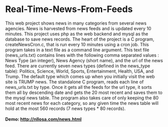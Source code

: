 # Real-Time-News-From-Feeds
This web project shows news in many categories from several news agencies. News is harvested from news feeds and is updated every 10 minutes.
This project uses php as the web backend and mysql as the database to save news records. 
The heart of the project is a C program, createNewsCron.c, that is run every 10 minutes using a cron job. This program takes in a text file as a command line argument.
This text file (news_urls.txt) contains lines with the following comma separated values : News Type (an integer), News Agency (short name), and the url of the news feed.
There are currently seven news types (defined in the news_type table): Politics, Science, World, Sports, Entertainment, Health, USA, and Trump. The default type which comes up when you initially visit the web site is TRUMP news.
The standalone C program, reads each line of news_urls.txt by type. Once it gets all the feeds for the url type, it sorts them all by descending date and gets the 20 most recent and saves them to the mysql news table.
The program also takes care of only keeping the 80 most recent news for each category, so any given time the news table will hold at the most 560 records (7 news types * 80 records).
<br><br>
<b> Demo:  http://nllosa.com/news.html </b>

